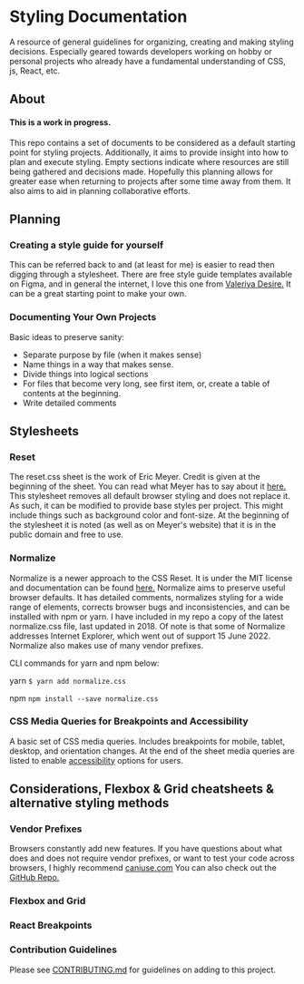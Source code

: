 # Styling Documentation
A resource of general guidelines for organizing, creating and making styling decisions. Especially geared towards developers working on hobby or personal projects who already have a fundamental understanding of CSS, js, React, etc.

About
------
#### This is a work in progress.
This repo contains a set of documents to be considered as a default starting point for styling projects. Additionally, it aims to provide insight into how to plan and execute styling.  Empty sections indicate where resources are still being gathered and decisions made.
Hopefully this planning allows for greater ease when returning to projects after some time away from them. It also aims to aid in planning collaborative efforts.

Planning
------

### Creating a style guide for yourself
This can be referred back to and (at least for me) is easier to read then digging through a stylesheet. There are free style guide templates available on Figma, and in general the internet, I love this one from [Valeriya Desire.](https://www.figma.com/community/file/1000026521402926606 "Style Guide UI Kit on Figma") It can be a great starting point to make your own.


### Documenting Your Own Projects
Basic ideas to preserve sanity:
* Separate purpose by file (when it makes sense)
* Name things in a way that makes sense.
* Divide things into logical sections
* For files that become very long, see first item, or, create a table of contents at the beginning.
* Write detailed comments


Stylesheets
------

### Reset
The reset.css sheet is the work of Eric Meyer. Credit is given at the beginning of the sheet. You can read what Meyer has to say about it [here.](https://meyerweb.com/eric/tools/css/reset/ "CSS Tools: Reset CSS")
This stylesheet removes all default browser styling and does not replace it. As such, it can be modified to provide base styles per project. This might include things such as background color and font-size.
At the beginning of the stylesheet it is noted (as well as on Meyer's website) that it is in the public domain and free to use.
 

### Normalize
Normalize is a newer approach to the CSS Reset. It is under the MIT license and documentation can be found [here.](https://github.com/necolas/normalize.css/ "GitHub Repo for Normalize")
Normalize aims to preserve useful browser defaults. It has detailed comments, normalizes styling for a wide range of elements, corrects browser bugs and inconsistencies, and can be installed with npm or yarn. 
I have included in my repo a copy of the latest normalize.css file, last updated in 2018. Of note is that some of Normalize addresses Internet Explorer, which went out of support 15 June 2022.
Normalize also makes use of many vendor prefixes.

CLI commands for yarn and npm below:

yarn
```$ yarn add normalize.css```

npm
```npm install --save normalize.css```


### CSS Media Queries for Breakpoints and Accessibility
A basic set of CSS media queries. Includes breakpoints for mobile, tablet, desktop, and orientation changes. At the end of the sheet media queries are listed to enable [accessibility](https://developer.mozilla.org/en-US/docs/Web/CSS/Media_Queries/Using_Media_Queries_for_Accessibility "MDN on Accessibility Media Queries") options for users.

Considerations, Flexbox & Grid cheatsheets & alternative styling methods
------

### Vendor Prefixes
Browsers constantly add new features. If you have questions about what does and does not require vendor prefixes, or want to test your code across browsers, I highly recommend [caniuse.com](https://caniuse.com/ "Can I Use?")
You can also check out the [GitHub Repo.](https://github.com/fyrd/caniuse "Fyrd's GitHub Repo Can I Use")

### Flexbox and Grid

### React Breakpoints



### Contribution Guidelines
Please see [CONTRIBUTING.md](https://github.com/mariahlaqua/Styling_Documentation/blob/main/CONTRIBUTING.md) for guidelines on adding to this project.
